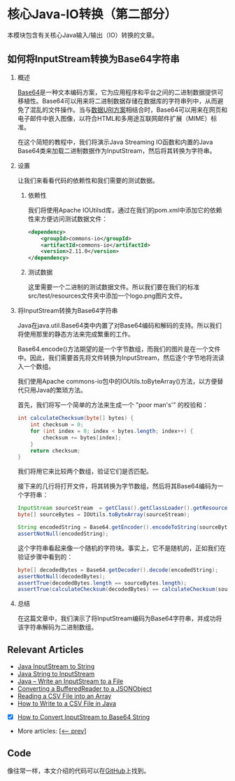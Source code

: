 # 核心Java-IO转换（第二部分）

本模块包含有关核心Java输入/输出（IO）转换的文章。

## 如何将InputStream转换为Base64字符串

1. 概述

    [Base64](https://www.baeldung.com/java-base64-encode-and-decode)是一种文本编码方案，它为应用程序和平台之间的二进制数据提供可移植性。Base64可以用来将二进制数据存储在数据库的字符串列中，从而避免了混乱的文件操作。当与[数据URI方案](https://en.wikipedia.org/wiki/Data_URI_scheme)相结合时，Base64可以用来在网页和电子邮件中嵌入图像，以符合HTML和多用途互联网邮件扩展（MIME）标准。

    在这个简短的教程中，我们将演示Java Streaming IO函数和内置的Java Base64类来加载二进制数据作为InputStream，然后将其转换为字符串。

2. 设置

    让我们来看看代码的依赖性和我们需要的测试数据。

    1. 依赖性

        我们将使用Apache IOUtilsd库，通过在我们的pom.xml中添加它的依赖性来方便访问测试数据文件：

        ```xml
        <dependency>
            <groupId>commons-io</groupId>
            <artifactId>commons-io</artifactId>
            <version>2.11.0</version>
        </dependency>
        ```

    2. 测试数据

        这里需要一个二进制的测试数据文件。所以我们要在我们的标准src/test/resources文件夹中添加一个logo.png图片文件。

3. 将InputStream转换为Base64字符串

    Java在java.util.Base64类中内置了对Base64编码和解码的支持。所以我们将使用那里的静态方法来完成繁重的工作。

    Base64.encode()方法期望的是一个字节数组，而我们的图片是在一个文件中。因此，我们需要首先将文件转换为InputStream，然后逐个字节地将流读入一个数组。

    我们使用Apache commons-io包中的IOUtils.toByteArray()方法，以方便替代只用Java的繁琐方法。

    首先，我们将写一个简单的方法来生成一个 "poor man's'" 的校验和：

    ```java
    int calculateChecksum(byte[] bytes) {
        int checksum = 0; 
        for (int index = 0; index < bytes.length; index++) {
            checksum += bytes[index]; 
        }
        return checksum; 
    }
    ```

    我们将用它来比较两个数组，验证它们是否匹配。

    接下来的几行将打开文件，将其转换为字节数组，然后将其Base64编码为一个字符串：

    ```java
    InputStream sourceStream  = getClass().getClassLoader().getResourceAsStream("logo.png");
    byte[] sourceBytes = IOUtils.toByteArray(sourceStream);

    String encodedString = Base64.getEncoder().encodeToString(sourceBytes); 
    assertNotNull(encodedString);
    ```

    这个字符串看起来像一个随机的字符块。事实上，它不是随机的，正如我们在验证步骤中看到的：

    ```java
    byte[] decodedBytes = Base64.getDecoder().decode(encodedString);
    assertNotNull(decodedBytes);
    assertTrue(decodedBytes.length == sourceBytes.length);
    assertTrue(calculateChecksum(decodedBytes) == calculateChecksum(sourceBytes));
    ```

4. 总结

    在这篇文章中，我们演示了将InputStream编码为Base64字符串，并成功将该字符串解码为二进制数组。

## Relevant Articles

- [Java InputStream to String](https://www.baeldung.com/convert-input-stream-to-string)
- [Java String to InputStream](https://www.baeldung.com/convert-string-to-input-stream)
- [Java – Write an InputStream to a File](https://www.baeldung.com/convert-input-stream-to-a-file)
- [Converting a BufferedReader to a JSONObject](https://www.baeldung.com/java-bufferedreader-to-jsonobject)
- [Reading a CSV File into an Array](https://www.baeldung.com/java-csv-file-array)
- [How to Write to a CSV File in Java](https://www.baeldung.com/java-csv)
- [x] [How to Convert InputStream to Base64 String](https://www.baeldung.com/java-inputstream-to-base64-string)
- More articles: [[<-- prev]](/core-java-modules/core-java-io-conversions)

## Code

像往常一样，本文介绍的代码可以在[GitHub](https://github.com/eugenp/tutorials/tree/master/core-java-modules/core-java-io-conversions-2)上找到。
